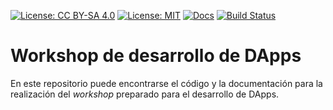 [![License: CC BY-SA 4.0](https://img.shields.io/badge/License-CC%20BY--SA%204.0-lightgrey.svg)](https://creativecommons.org/licenses/by-sa/4.0/)
[![License: MIT](https://img.shields.io/badge/License-MIT-yellow.svg)](https://opensource.org/licenses/MIT)
[![Docs](https://img.shields.io/badge/Documentacion-online-blue.svg)](https://bigomby.github.io/dapps-workshop/)
[![Build Status](https://travis-ci.org/Bigomby/dapps-workshop.svg?branch=master)](https://travis-ci.org/Bigomby/dapps-workshop)

# Workshop de desarrollo de DApps

En este repositorio puede encontrarse el código y la documentación para
la realización del _workshop_ preparado para el desarrollo de DApps.
